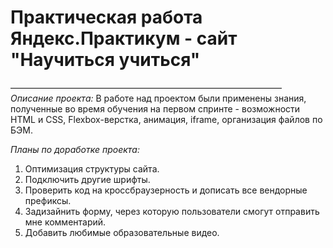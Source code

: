 # Практическая работа Яндекс.Практикум - сайт "Научиться учиться"
––––––––––––––––––––––––––––––––––––––––––––––––––––––––––––––
*Описание проекта:* 
В работе над проектом были применены знания, полученные во время обучения на первом спринте - возможности HTML и CSS, Flexbox-верстка, анимация, iframe, организация файлов по БЭМ. 

*Планы по доработке проекта:*
1. Оптимизация структуры сайта. 
2. Подключить другие шрифты. 
3. Проверить код на кроссбраузерность и дописать все вендорные префиксы. 
4. Задизайнить форму, через которую пользователи смогут отправить мне комментарий. 
3. Добавить любимые образовательные видео. 
